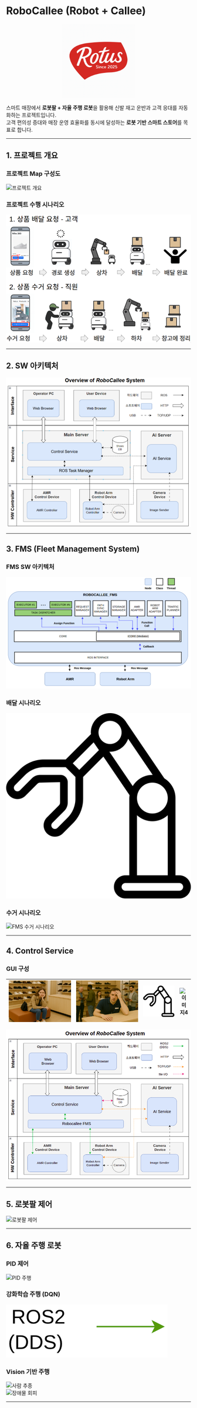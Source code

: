 # RoboCallee (Robot + Callee)

<p align="center">
  <img src="./docs/images/logo.png" alt="RoboCallee Logo" width="200"/>
</p>

스마트 매장에서 **로봇팔 + 자율 주행 로봇**을 활용해 신발 재고 운반과 고객 응대를 자동화하는 프로젝트입니다.  
고객 편의성 증대와 매장 운영 효율화를 동시에 달성하는 **로봇 기반 스마트 스토어**를 목표로 합니다.

---

## 1. 프로젝트 개요

### 프로젝트 Map 구성도
![프로젝트 개요](./docs/images/map.png)

### 프로젝트 수행 시나리오
![프로젝트 개요](./docs/images/slide_9_img_1.png)

---

## 2. SW 아키텍처

![소프트웨어 아키텍처](./docs/images/slide_71_img_7.png)

---

## 3. FMS (Fleet Management System)
### FMS SW 아키텍처

![FMS SW 아키텍처](./docs/images/slide_14_img_0.png)

### 배달 시나리오
![FMS 배달 시나리오](./docs/images/fms_delivery.gif)

### 수거 시나리오
![FMS 수거 시나리오](./docs/images/slide_19_img_1.gif)

---

## 4. Control Service

### GUI 구성
| ![이미지1](./docs/images/slide_4_img_4.png) | ![이미지2](./docs/images/slide_4_img_5.png) | ![이미지3](./docs/images/fms_delivery.gif) | ![이미지4](./docs/images/slide_19_img_1.gif) |
|---------------------------------------------|---------------------------------------------|---------------------------------------------|---------------------------------------------|

![Control Service](./docs/images/control_service.gif)

---

## 5. 로봇팔 제어
![로봇팔 제어](./docs/images/slide_27_img_17.gif)

---

## 6. 자율 주행 로봇
### PID 제어
![PID 주행](./docs/images/mobile_pid.gif)

### 강화학습 주행 (DQN)
![강화학습 주행](./docs/images/mobile_dqn.gif)

### Vision 기반 주행
![사람 추종](./docs/images/follow_mode.gif)  
![장애물 회피](./docs/images/obstacle_avoidance.gif)

---
